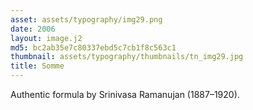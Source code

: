 ```yaml
---
asset: assets/typography/img29.png
date: 2006
layout: image.j2
md5: bc2ab35e7c80337ebd5c7cb1f8c563c1
thumbnail: assets/typography/thumbnails/tn_img29.jpg
title: Somme
---
```


Authentic formula by Srinivasa Ramanujan (1887–1920).
